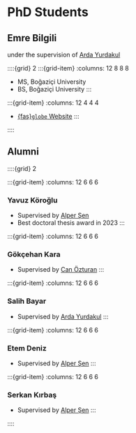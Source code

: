 # PhD Students


## Emre Bilgili
under the supervision of [Arda Yurdakul](https://caslab.cmpe.boun.edu.tr/faculty/#arda-yurdakul)

::::{grid} 2
:::{grid-item}
:columns: 12 8 8 8
- MS, Boğaziçi University
- BS, Boğaziçi University
:::

:::{grid-item}
:columns: 12 4 4 4
- [{fas}`globe` Website](https://www.cmpe.boun.edu.tr/~yurdakul/)
:::

::::

## Alumni

::::{grid} 2

:::{grid-item}
:columns: 12 6 6 6
### Yavuz Köroğlu
- Supervised by [Alper Şen](https://caslab.cmpe.boun.edu.tr/faculty/#alper-sen)
- Best doctoral thesis award in 2023
:::

:::{grid-item}
:columns: 12 6 6 6
### Gökçehan Kara
- Supervised by [Can Özturan](https://caslab.cmpe.boun.edu.tr/faculty/#can-ozturan)
:::

:::{grid-item}
:columns: 12 6 6 6
### Salih Bayar
- Supervised by [Arda Yurdakul](https://caslab.cmpe.boun.edu.tr/faculty/#arda-yurdakul)
:::

:::{grid-item}
:columns: 12 6 6 6
### Etem Deniz
- Supervised by [Alper Şen](https://caslab.cmpe.boun.edu.tr/faculty/#alper-sen)
:::

:::{grid-item}
:columns: 12 6 6 6
### Serkan Kırbaş
- Supervised by [Alper Şen](https://caslab.cmpe.boun.edu.tr/faculty/#alper-sen)
:::

::::